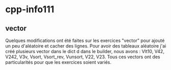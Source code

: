 # cpp-info111

## vector

Quelques modifications ont été faites sur les exercices "vector" pour ajouté un peu d'aléatoire et cacher des lignes.
Pour avoir des tableaux aléatoire j'ai créé plusieurs vector dans le dict d dans le builder, nous avons : Vlt10, V42, V242, V3v, Vsort, Vsort_rev, Vunsort, V22, V23. Tous ces vectors ont des particularités pour que les exercices soient variés.


